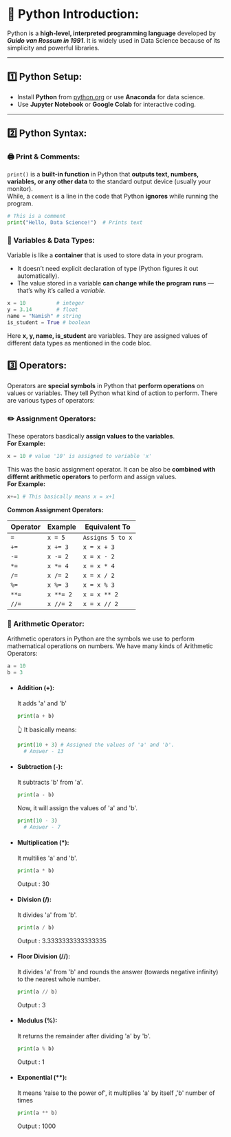 # 🐍 Python Introduction:

Python is a **high-level, interpreted programming language** developed by ***Guido van Rossum in 1991***. It is widely used in Data Science because of its simplicity and powerful libraries.

---

## 1️⃣ Python Setup:
- Install **Python** from [python.org](https://www.python.org/) or use **Anaconda** for data science.  
- Use **Jupyter Notebook** or **Google Colab** for interactive coding.

---

## 2️⃣ Python Syntax:

### 🖨 Print & Comments:
`print()` is a **built-in function** in Python that **outputs text, numbers, variables, or any other data** to the standard output device (usually your monitor). <br>
While, a `comment` is a line in the code that Python **ignores** while running the program.
```python
# This is a comment
print("Hello, Data Science!")  # Prints text
```
### 📝 Variables & Data Types:
Variable is like a **container** that is used to store data in your program.
  - It doesn’t need explicit declaration of type (Python figures it out automatically).
  - The value stored in a variable **can change while the program runs** — that’s why it’s called a *variable*.
```python
x = 10          # integer
y = 3.14        # float
name = "Namish" # string
is_student = True # boolean
```
Here **x, y, name, is_student** are variables. They are assigned values of different data types as mentioned in the code bloc.
## 3️⃣ Operators:
Operators are **special symbols** in Python that **perform operations** on values or variables.
They tell Python what kind of action to perform. There are various types of operators:

### ✏️ Assignment Operators:
These operators basdically **assign values to the variables**.  <br>
**For Example:**
```python
x = 10 # value '10' is assigned to variable 'x'
```
This was the basic assignment operator. It can be also be **combined with differnt arithmetic operators** to perform and assign values. <br>
**For Example:**
```python
x+=1 # This basically means x = x+1
```
**Common Assignment Operators:**

| Operator | Example   | Equivalent To     |
|----------|-----------|-------------------|
| `=`      | `x = 5`   | `Assigns 5 to x`   |
| `+=`     | `x += 3`  | `x = x + 3`       |
| `-=`     | `x -= 2`  | `x = x - 2`       |
| `*=`     | `x *= 4`  | `x = x * 4`       |
| `/=`     | `x /= 2`  | `x = x / 2`       |
| `%=`     | `x %= 3`  | `x = x % 3`       |
| `**=`    | `x **= 2` | `x = x ** 2`      |
| `//=`    | `x //= 2` | `x = x // 2`      |


### 🔢 Arithmetic Operator:
Arithmetic operators in Python are the symbols we use to perform mathematical operations on numbers.
We have many kinds of Arithmetic Operators:
```python
a = 10
b = 3
```
- #### Addition (+):
    It adds 'a' and 'b'
    ```python
    print(a + b) 
    ```
    👆 It basically means:
    ```python
    print(10 + 3) # Assigned the values of 'a' and 'b'.
      # Answer - 13
    ```

- #### Subtraction (-):
    It subtracts 'b' from 'a'.
    ```python
    print(a - b)
    ```
    Now, it will assign the values of 'a' and 'b'.
    ```python
    print(10 - 3)
      # Answer - 7
    ```

- #### Multiplication (*):
    It multilies 'a' and 'b'.
    ```python
    print(a * b)
    ```
    Output : 30

- #### Division (/):
    It divides 'a' from 'b'.
    ```python
    print(a / b)
    ```
    Output : 3.3333333333333335

- #### Floor Division (//):
    It divides 'a' from 'b' and rounds the answer (towards negative infinity) to the nearest whole number.
    ```python
    print(a // b) 
    ```
    Output : 3

- #### Modulus (%):
    It returns the remainder after dividing 'a' by 'b'.
    ```python
    print(a % b)
    ```
    Output : 1

- #### Exponential (**):
    It means 'raise to the power of', it multiplies 'a' by itself ,'b' number of times
    ```python
    print(a ** b)
    ```
    Output : 1000
